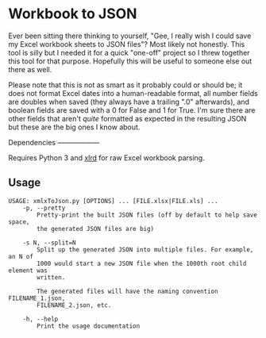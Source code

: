 Workbook to JSON
================

Ever been sitting there thinking to yourself, "Gee, I really wish I could save my Excel workbook sheets to JSON files"? Most likely not honestly. This tool is silly but I needed it for a quick "one-off" project so I threw together this tool for that purpose. Hopefully this will be useful to someone else out there as well.

Please note that this is not as smart as it probably could or should be; it does not format Excel dates into a human-readable format, all number fields are doubles when saved (they always have a trailing ".0" afterwards), and boolean fields are saved with a 0 for False and 1 for True. I'm sure there are other fields that aren't *quite* formatted as expected in the resulting JSON but these are the big ones I know about.

Dependencies
——————

Requires Python 3 and [xlrd](https://pypi.python.org/pypi/xlrd) for raw Excel workbook parsing.

Usage
-----

	USAGE: xmlxToJson.py [OPTIONS] ... [FILE.xlsx|FILE.xls] ...
	    -p, --pretty
	        Pretty-print the built JSON files (off by default to help save space,
	        the generated JSON files are big)

	    -s N, --split=N
	        Split up the generated JSON into multiple files. For example, an N of
	        1000 would start a new JSON file when the 1000th root child element was
	        written.

	        The generated files will have the naming convention FILENAME_1.json,
	        FILENAME_2.json, etc.

	    -h, --help
	        Print the usage documentation